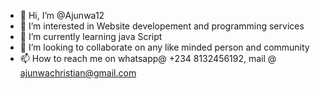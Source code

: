 - 👋 Hi, I’m @Ajunwa12
- 👀 I’m interested in Website developement and programming services
- 🌱 I’m currently learning java Script
- 💞️ I’m looking to collaborate on any like minded person and community
- 📫 How to reach me on whatsapp@ +234 8132456192, mail @ ajunwachristian@gmail.com

<!---
Ajunwa12/Ajunwa12 is a ✨ special ✨ repository because its `README.md` (this file) appears on your GitHub profile.
You can click the Preview link to take a look at your changes.
--->
